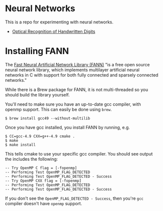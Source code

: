 # Neural Networks

This is a repo for experimenting with neural networks.

* [Optical Recognition of Handwritten Digits](optdigits/README.md)

# Installing FANN

The [Fast Neural Artificial Network Library (FANN)](http://leenissen.dk/fann/wp/) "is a free open source neural network library, which implements multilayer artificial neural networks in C with support for both fully connected and sparsely connected networks."

While there is a Brew package for FANN, it is not multi-threaded so you should build the library yourself.

You'll need to make sure you have an up-to-date gcc compiler, with openmp support. This can easily be done using `brew`.

```
$ brew install gcc49 --without-multilib
```

Once you have gcc installed, you install FANN by running, e.g.

```
$ CC=gcc-4.9 CXX=g++-4.9 cmake .
$ make
$ make install
```

This tells cmake to use your specific gcc compiler. You should see output the includes the following:

```
-- Try OpenMP C flag = [-fopenmp]
-- Performing Test OpenMP_FLAG_DETECTED
-- Performing Test OpenMP_FLAG_DETECTED - Success
-- Try OpenMP CXX flag = [-fopenmp]
-- Performing Test OpenMP_FLAG_DETECTED
-- Performing Test OpenMP_FLAG_DETECTED - Success
```

If you don't see the `OpenMP_FLAG_DETECTED - Success`, then you're `gcc` compiler doesn't have `openmp` support.

